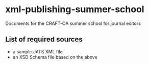 # xml-publishing-summer-school
Documents for the CRAFT-OA summer school for journal editors 
## List of required sources
- a sample JATS XML file 
- an XSD Schema file based on the above 
